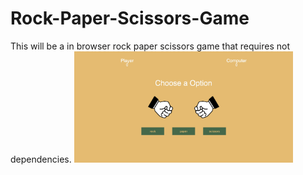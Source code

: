 # Rock-Paper-Scissors-Game
This will be a in browser rock paper scissors game that requires not dependencies. 
<img src="assets/app-screenshot.jpeg" width="350" >
